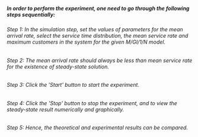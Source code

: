 ##### In order to perform the experiment, one need to go through the following steps sequentially:
###### Step 1:  In the simulation step, set the values of parameters for the mean arrival rate, select the service time distribution, the mean service rate and maximum customers in the system for the given M/GI/1/N model.
###### Step 2:  The mean arrival rate should always be less than mean service rate for the existence of steady-state solution.
###### Step 3:  Click the 'Start' button to start the experiment.
###### Step 4:  Click the 'Stop' button to stop the experiment, and to view the steady-state result numerically and graphically.
###### Step 5:  Hence, the theoretical and experimental results can be compared. 
